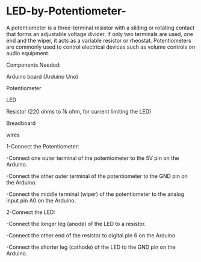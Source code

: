 # LED-by-Potentiometer-
A potentiometer is a three-terminal resistor with a sliding or rotating contact that forms an adjustable voltage divider. If only two terminals are used, one end and the wiper, it acts as a variable resistor or rheostat. Potentiometers are commonly used to control electrical devices such as volume controls on audio equipment.


Components Needed:

Arduino board (Arduino Uno)

Potentiometer

LED

Resistor (220 ohms to 1k ohm, for current limiting the LED)

Breadboard

 wires


 1-Connect the Potentiometer:
 
-Connect one outer terminal of the potentiometer to the 5V pin on the Arduino.

-Connect the other outer terminal of the potentiometer to the GND pin on the Arduino.

-Connect the middle terminal (wiper) of the potentiometer to the analog input pin A0 on the Arduino.


2-Connect the LED:

-Connect the longer leg (anode) of the LED to a resistor.

-Connect the other end of the resistor to digital pin 6 on the Arduino.

-Connect the shorter leg (cathode) of the LED to the GND pin on the Arduino.
